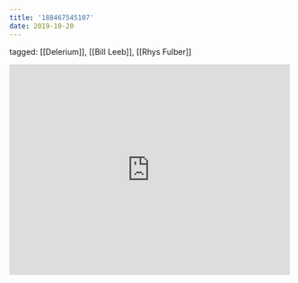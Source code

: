 ```yaml
---
title: '188467545107'
date: 2019-10-20
---
```

tagged: [[Delerium]], [[Bill Leeb]], [[Rhys Fulber]]
<iframe allow="accelerometer; autoplay; clipboard-write; encrypted-media; gyroscope; picture-in-picture" allowfullscreen="" frameborder="0" height="375" id="youtube_iframe" src="https://www.youtube.com/embed/VmPT24fC6wY?feature=oembed&amp;enablejsapi=1&amp;origin=https://safe.txmblr.com&amp;wmode=opaque" width="500"></iframe>